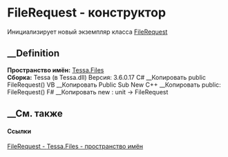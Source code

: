 # FileRequest - конструктор
Инициализирует новый экземпляр класса
[FileRequest](T_Tessa_Files_FileRequest.htm)
##  __Definition
 **Пространство имён:** [Tessa.Files](N_Tessa_Files.htm)  
 **Сборка:** Tessa (в Tessa.dll) Версия: 3.6.0.17
C# __Копировать
     public FileRequest()
VB __Копировать
     Public Sub New
C++ __Копировать
     public:
    FileRequest()
F# __Копировать
     new : unit -> FileRequest
##  __См. также
#### Ссылки
[FileRequest - ](T_Tessa_Files_FileRequest.htm)
[Tessa.Files - пространство имён](N_Tessa_Files.htm)
